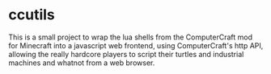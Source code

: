 # ccutils
This is a small project to wrap the lua shells from the ComputerCraft mod for Minecraft into a javascript web frontend, using ComputerCraft's http API, allowing the really hardcore players to script their turtles and industrial machines and whatnot from a web browser.
